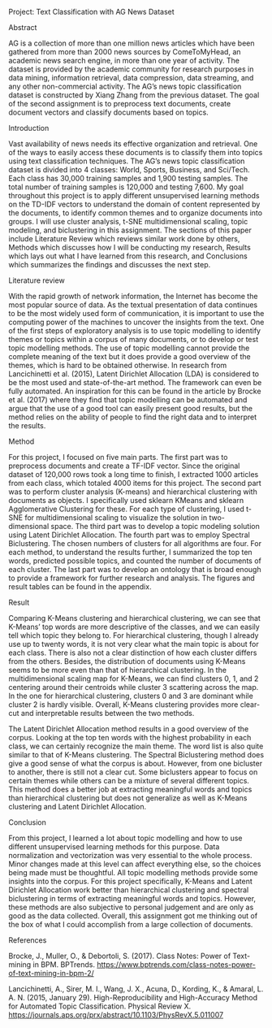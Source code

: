 Project: Text Classification with AG News Dataset

Abstract

AG is a collection of more than one million news articles which have been gathered from more than 2000 news sources by ComeToMyHead, an academic news search engine, in more than one year of activity. The dataset is provided by the academic community for research purposes in data mining, information retrieval, data compression, data streaming, and any other non-commercial activity. The AG’s news topic classification dataset is constructed by Xiang Zhang from the previous dataset. The goal of the second assignment is to preprocess text documents, create document vectors and classify documents based on topics.

Introduction

Vast availability of news needs its effective organization and retrieval. One of the ways to easily access these documents is to classify them into topics using text classification techniques. The AG’s news topic classification dataset is divided into 4 classes: World, Sports, Business, and Sci/Tech. Each class has 30,000 training samples and 1,900 testing samples. The total number of training samples is 120,000 and testing 7,600. My goal throughout this project is to apply different unsupervised learning methods on the TD-IDF vectors to understand the domain of content represented by the documents, to identify common themes and to organize documents into groups. I will use cluster analysis, t-SNE multidimensional scaling, topic modeling, and biclustering in this assignment.
The sections of this paper include Literature Review which reviews similar work done by others, Methods which discusses how I will be conducting my research, Results which lays out what I have learned from this research, and Conclusions which summarizes the findings and discusses the next step.

Literature review

With the rapid growth of network information, the Internet has become the most popular source of data. As the textual presentation of data continues to be the most widely used form of communication, it is important to use the computing power of the machines to uncover the insights from the text. One of the first steps of exploratory analysis is to use topic modelling to identify themes or topics within a corpus of many documents, or to develop or test topic modelling methods. The use of topic modelling cannot provide the complete meaning of the text but it does provide a good overview of the themes, which is hard to be obtained otherwise. In research from Lancichinetti et al. (2015), Latent Dirichlet Allocation (LDA) is considered to be the most used and state-of-the-art method. The framework can even be fully automated. An inspiration for this can be found in the article by Brocke et al. (2017) where they find that topic modelling can be automated and argue that the use of a good tool can easily present good results, but the method relies on the ability of people to find the right data and to interpret the results.

Method

For this project, I focused on five main parts. The first part was to preprocess documents and create a TF-IDF vector. Since the original dataset of 120,000 rows took a long time to finish, I extracted 1000 articles from each class, which totaled 4000 items for this project. The second part was to perform cluster analysis (K-means) and hierarchical clustering with documents as objects. I specifically used sklearn KMeans and sklearn Agglomerative Clustering for these. For each type of clustering, I used t-SNE for multidimensional scaling to visualize the solution in two-dimensional space. The third part was to develop a topic modeling solution using Latent Dirichlet Allocation. The fourth part was to employ Spectral Biclustering. The chosen numbers of clusters for all algorithms are four. For each method, to understand the results further, I summarized the top ten words, predicted possible topics, and counted the number of documents of each cluster. The last part was to develop an ontology that is broad enough to provide a framework for further research and analysis. The figures and result tables can be found in the appendix.

Result

Comparing K-Means clustering and hierarchical clustering, we can see that K-Means’ top words are more descriptive of the classes, and we can easily tell which topic they belong to. For hierarchical clustering, though I already use up to twenty words, it is not very clear what the main topic is about for each class. There is also not a clear distinction of how each cluster differs from the others. Besides, the distribution of documents using K-Means seems to be more even than that of hierarchical clustering. In the multidimensional scaling map for K-Means, we can find clusters 0, 1, and 2 centering around their centroids while cluster 3 scattering across the map. In the one for hierarchical clustering, clusters 0 and 3 are dominant while cluster 2 is hardly visible. Overall, K-Means clustering provides more clear-cut and interpretable results between the two methods.

The Latent Dirichlet Allocation method results in a good overview of the corpus. Looking at the top ten words with the highest probability in each class, we can certainly recognize the main theme. The word list is also quite similar to that of K-Means clustering. The Spectral Biclustering method does give a good sense of what the corpus is about. However, from one bicluster to another, there is still not a clear cut. Some biclusters appear to focus on certain themes while others can be a mixture of several different topics. This method does a better job at extracting meaningful words and topics than hierarchical clustering but does not generalize as well as K-Means clustering and Latent Dirichlet Allocation.

Conclusion

From this project, I learned a lot about topic modelling and how to use different unsupervised learning methods for this purpose. Data normalization and vectorization was very essential to the whole process. Minor changes made at this level can affect everything else, so the choices being made must be thoughtful. All topic modelling methods provide some insights into the corpus. For this project specifically, K-Means and Latent Dirichlet Allocation work better than hierarchical clustering and spectral biclustering in terms of extracting meaningful words and topics. However, these methods are also subjective to personal judgement and are only as good as the data collected. Overall, this assignment got me thinking out of the box of what I could accomplish from a large collection of documents.

References

Brocke, J., Muller, O., & Debortoli, S. (2017). Class Notes: Power of Text-mining in BPM. BPTrends. https://www.bptrends.com/class-notes-power-of-text-mining-in-bpm-2/

Lancichinetti, A., Sirer, M. I., Wang, J. X., Acuna, D., Kording, K., & Amaral, L. A. N. (2015, January 29). High-Reproducibility and High-Accuracy Method for Automated Topic Classification. Physical Review X. https://journals.aps.org/prx/abstract/10.1103/PhysRevX.5.011007

